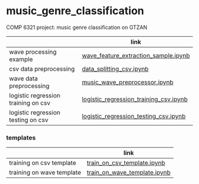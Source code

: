# music_genre_classification
COMP 6321 project: music genre classification on GTZAN





|                                     | link                                                         |
| ----------------------------------- | ------------------------------------------------------------ |
| wave processing example             | [wave_feature_extraction_sample.ipynb](jupyter/wave_feature_extraction_sample.ipynb) |
| csv data preprocessing              | [data_splitting_csv.ipynb](jupyter/data_splitting_csv.ipynb) |
| wave data preprocessing             | [music_wave_preprocessor.ipynb](jupyter/music_wave_preprocessor.ipynb) |
| logistic regression training on csv | [logistic_regression_training_csv.ipynb](jupyter/logistic_regression_training_csv.ipynb) |
| logistic regression testing on csv  | [logistic_regression_testing_csv.ipynb](jupyter/logistic_regression_testing_csv.ipynb) |



### templates

|                           | link                                                         |
| ------------------------- | ------------------------------------------------------------ |
| training on csv template  | [train_on_csv_template.ipynb](jupyter/train_on_csv_template.ipynb) |
| training on wave template | [train_on_wave_template.ipynb](jupyter/train_on_wave_template.ipynb) |

